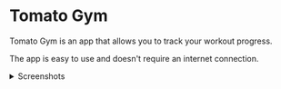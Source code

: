 # Tomato Gym

Tomato Gym is an app that allows you to track your workout progress.

The app is easy to use and doesn't require an internet connection.

<details>
  <summary>Screenshots</summary>
  <img src="https://i.imgur.com/Jdb0zpb.jpg" width="400">
  <img src="https://i.imgur.com/0W6FQJ0.png" width="400">
  <img src="https://i.imgur.com/hhKFCpd.png" width="400">
  <img src="https://i.imgur.com/qci6Psz.png" width="400">
  <img src="https://i.imgur.com/URb8VyO.png" width="400">
  <img src="https://i.imgur.com/TJTSZxi.png" width="400">
  <img src="https://i.imgur.com/8TSDyvB.jpg" width="400">
</details>
